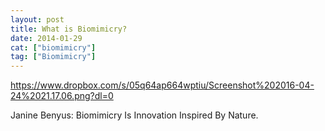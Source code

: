 ```yaml
---
layout: post
title: What is Biomimicry?
date: 2014-01-29
cat: ["biomimicry"]
tag: ["Biomimicry"]
---
```


https://www.dropbox.com/s/05q64ap664wptiu/Screenshot%202016-04-24%2021.17.06.png?dl=0 

 Janine Benyus:
 Biomimicry Is Innovation Inspired By Nature.